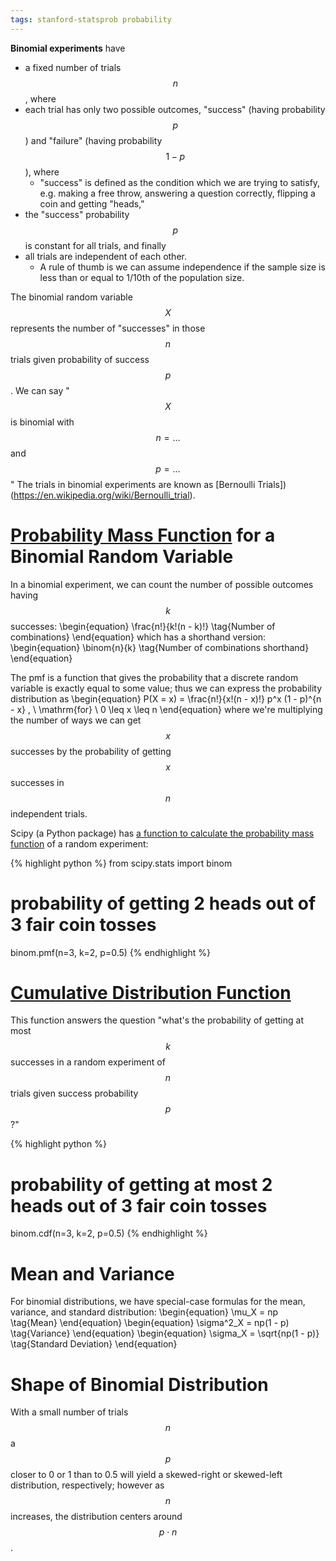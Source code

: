 ```yaml
---
tags: stanford-statsprob probability
---
```


**Binomial experiments** have
* a fixed number of trials $$n$$, where 
* each trial has only two possible outcomes, "success" (having probability $$p$$) and "failure" (having probability $$1 - p$$), where
  * "success" is defined as the condition which we are trying to satisfy, e.g. making a free throw, answering a question correctly, flipping a coin and getting "heads,"
* the "success" probability $$p$$ is constant for all trials, and finally
* all trials are independent of each other.
  * A rule of thumb is we can assume independence if the sample size is less than or equal to 1/10th of the population size.
 
The binomial random variable $$X$$ represents the number of "successes" in those $$n$$ trials given probability of success $$p$$. We can say "$$X$$ is binomial with $$n = ...$$ and $$p = ...$$" The trials in binomial experiments are known as [Bernoulli Trials])(https://en.wikipedia.org/wiki/Bernoulli_trial).

# [Probability Mass Function](https://en.wikipedia.org/wiki/Probability_mass_function) for a Binomial Random Variable
In a binomial experiment, we can count the number of possible outcomes having $$k$$ successes:
\begin{equation}
  \frac{n!}{k!(n - k)!} \tag{Number of combinations}
\end{equation}
which has a shorthand version:
\begin{equation}
  \binom{n}{k} \tag{Number of combinations shorthand}
\end{equation}

The pmf is a function that gives the probability that a discrete random variable is exactly equal to some value; thus we can express the probability distribution as
\begin{equation}
  P(X = x) = \frac{n!}{x!(n - x)!}
    p^x
    (1 - p)^{n - x}
  , \ \mathrm{for} \ 0 \leq x \leq n
\end{equation}
where we're multiplying the number of ways we can get $$x$$ successes by the probability of getting $$x$$ successes in $$n$$ independent trials.

Scipy (a Python package) has [a function to calculate the probability mass function](https://docs.scipy.org/doc/scipy/reference/generated/scipy.stats.binom.html) of a random experiment:

{% highlight python %}
  from scipy.stats import binom
  # probability of getting 2 heads out of 3 fair coin tosses
  binom.pmf(n=3, k=2, p=0.5)
{% endhighlight %}
 
# [Cumulative Distribution Function](https://en.wikipedia.org/wiki/Binomial_distribution#Cumulative_distribution_function)

This function answers the question "what's the probability of getting at most $$k$$ successes in a random experiment of $$n$$ trials given success probability $$p$$?" 

{% highlight python %}
  # probability of getting at most 2 heads out of 3 fair coin tosses
  binom.cdf(n=3, k=2, p=0.5)
{% endhighlight %}

# Mean and Variance
For binomial distributions, we have special-case formulas for the mean, variance, and standard distribution:
\begin{equation}
  \mu_X = np \tag{Mean}
\end{equation}
\begin{equation}
  \sigma^2_X = np(1 - p) \tag{Variance}
\end{equation}
\begin{equation}
  \sigma_X = \sqrt{np(1 - p)} \tag{Standard Deviation}
\end{equation}

# Shape of Binomial Distribution
With a small number of trials $$n$$ a $$p$$ closer to 0 or 1 than to 0.5 will yield a skewed-right or skewed-left distribution, respectively; however as $$n$$ increases, the distribution centers around $$p \cdot n$$.